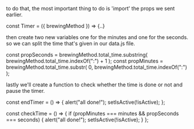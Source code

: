to do that, the most important thing to do is 'import' the props we sent earlier.

const Timer = ({ brewingMethod }) => {..}

then create two new variables one for the minutes and one for the seconds.
so we can split the time that's given in our data.js file.

  const propSeconds = brewingMethod.total_time.substring(
    brewingMethod.total_time.indexOf(":") + 1
  );
  const propMinutes = brewingMethod.total_time.substr(
    0,
    brewingMethod.total_time.indexOf(":")
  );

lastly we'll create a function to check whether the time is done or not and pause the timer.

 const endTimer = () => {
    alert("all done!");
    setIsActive(!isActive);
  };

  const checkTime = () => {
    if (propMinutes === minutes && propSeconds === seconds) {
       alert("all done!");
    setIsActive(!isActive);
    }
  };